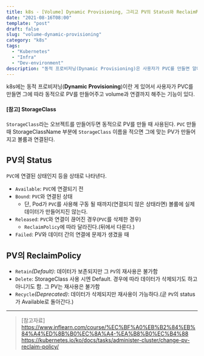 ```yaml
---
title: k8s - [Volume] Dynamic Provisioning, 그리고 PV의 Status와 ReclaimPolicy
date: "2021-08-16T08:00"
template: "post"
draft: false
slug: "volume-dynamic-provisioning"
category: "k8s"
tags:
  - "Kubernetes"
  - "Infra"
  - "Dev-environment"
description: "동적 프로비저닝(Dynamic Provisioning)은 사용자가 PVC를 만들면 알아서 PV를 만들어주고 volume과 연결해주는 기능이다. StorageClass라는 오브젝트를 만들어두면 동적으로 PV를 생성하기 위해 PVC를 만들 때 사용된다."
---
```


k8s에는 동적 프로비저닝(**Dynamic Provisioning**)이란 게 있어서 사용자가 PVC를 만들면 그에 따라 동적으로 PV를 만들어주고 volume과 연결까지 해주는 기능이 있다.

#### [참고] StorageClass
`StorageClass`라는 오브젝트를 만들어두면 동적으로 PV를 만들 때 사용된다. `PVC` 만들 때 StorageClassName 부분에 `StorageClass` 이름을 적으면 그에 맞는 PV가 만들어지고 볼륨과 연결된다.

## PV의 Status
`PVC`에 연결된 상태인지 등을 상태로 나타낸다.
- `Available`: `PVC`에 연결되기 전
- `Bound`: `PVC`와 연결된 상태
  * 단, Pod가 `PVC`를 사용해 구동 될 때까지(연결되지 않은 상태라면) 볼륨에 실제 데이터가 만들어지진 않는다.
- `Released`: `PVC`와 연결이 끊어진 경우(`PVC`를 삭제한 경우)
  * `ReclaimPolicy`에 따라 달라진다.(뒤에서 다룬다.)
- `Failed`: PV와 데이터 간의 연결에 문제가 생겼을 때

## PV의 ReclaimPolicy
- `Retain`_(Default)_: 데이터가 보존되지만 그 `PV`의 재사용은 불가함
- `Delete`: StorageClass 사용 시엔 Default. 경우에 따라 데이터가 삭제되기도 하고 아니기도 함. 그 PV는 재사용은 불가함
- `Recycle`_(Deprecated)_: 데이터가 삭제되지만 재사용이 가능하다.(곧 `PV`의 status가 Available로 돌아간다.)

---

> [참고자료]  
> https://www.inflearn.com/course/%EC%BF%A0%EB%B2%84%EB%84%A4%ED%8B%B0%EC%8A%A4-%EA%B8%B0%EC%B4%88  
> https://kubernetes.io/ko/docs/tasks/administer-cluster/change-pv-reclaim-policy/  
  